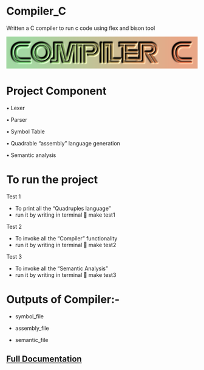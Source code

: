 # Compiler_C
Written a C compiler to run c code using flex and bison tool

<p align="center">
  <img src="https://github.com/khaledsabry97/Compiler_C/blob/master/Compiler_C_logo.png">
</p>


# Project Component
•	Lexer 

•	Parser 

•	Symbol Table

•	Quadrable “assembly” language generation

•	Semantic analysis


# To run the project 
Test 1 
-	To print all the “Quadruples language”
-	run it by writing in terminal  make test1

Test 2 
-	To invoke all the “Compiler” functionality
-	run it by writing in terminal  make test2

Test 3 
-	To invoke all the “Semantic Analysis”
-	run it by writing in terminal  make test3


# Outputs of Compiler:-
-	symbol_file 

-	assembly_file

-	semantic_file


## [Full Documentation](https://github.com/khaledsabry97/Compiler_C/blob/master/Compiler%20Project%20Document.pdf)

